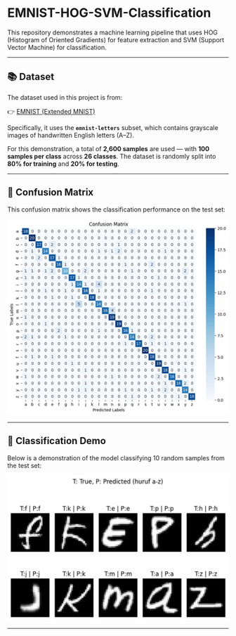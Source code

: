 # **EMNIST-HOG-SVM-Classification**
This repository demonstrates a machine learning pipeline that uses HOG (Histogram of Oriented Gradients) for feature extraction and SVM (Support Vector Machine) for classification.

---


## 📚 Dataset

The dataset used in this project is from:  

👉 [EMNIST (Extended MNIST)](https://www.kaggle.com/datasets/crawford/emnist/data)

Specifically, it uses the **`emnist-letters`** subset, which contains grayscale images of handwritten English letters (A–Z).

For this demonstration, a total of **2,600 samples** are used — with **100 samples per class** across **26 classes**. The dataset is randomly split into **80% for training** and **20% for testing**.

---

## 🧩 Confusion Matrix
This confusion matrix shows the classification performance on the test set:

![-](assets/confusion_matrix.png)

---

## 🧪 Classification Demo

Below is a demonstration of the model classifying 10 random samples from the test set:

![-](assets/result_demo.png)

---

